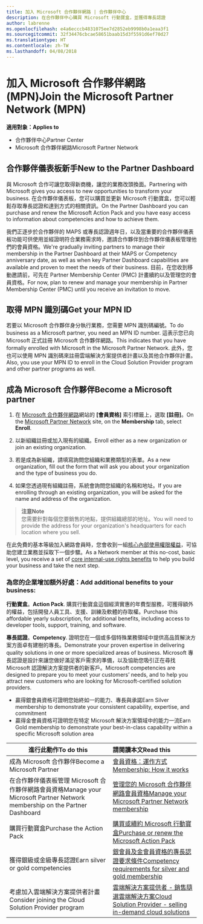 ```yaml
---
title: 加入 Microsoft 合作夥伴網路 | 合作夥伴中心
description: 在合作夥伴中心購買 Microsoft 行動寶盒，並獲得專長認證
author: labrenne
ms.openlocfilehash: e4a6ecccb4831075ee7d2852eb9998b0a1eaa3f1
ms.sourcegitcommit: 32f34476cbcae58651baab15d3f5591d6ef70d27
ms.translationtype: HT
ms.contentlocale: zh-TW
ms.lasthandoff: 04/08/2018
---
```

# <a name="join-the-microsoft-partner-network-mpn"></a><span data-ttu-id="815b2-103">加入 Microsoft 合作夥伴網路 (MPN)</span><span class="sxs-lookup"><span data-stu-id="815b2-103">Join the Microsoft Partner Network (MPN)</span></span>

**<span data-ttu-id="815b2-104">適用對象：</span><span class="sxs-lookup"><span data-stu-id="815b2-104">Applies to</span></span>**

-  <span data-ttu-id="815b2-105">合作夥伴中心</span><span class="sxs-lookup"><span data-stu-id="815b2-105">Partner Center</span></span>
-  <span data-ttu-id="815b2-106">Microsoft 合作夥伴網路</span><span class="sxs-lookup"><span data-stu-id="815b2-106">Microsoft Partner Network</span></span>

## <a name="new-to-the-partner-dashboard"></a><span data-ttu-id="815b2-107">合作夥伴儀表板新手</span><span class="sxs-lookup"><span data-stu-id="815b2-107">New to the Partner Dashboard</span></span>

 <span data-ttu-id="815b2-108">與 Microsoft 合作可讓您取得新商機，讓您的業務改頭換面。</span><span class="sxs-lookup"><span data-stu-id="815b2-108">Partnering with Microsoft gives you access to new opportunities to transform your business.</span></span> <span data-ttu-id="815b2-109">在合作夥伴儀表板，您可以購買並更新 Microsoft 行動寶盒，您可以輕鬆存取專長認證和達到方式的相關資訊。</span><span class="sxs-lookup"><span data-stu-id="815b2-109">On the Partner Dashboard you can purchase and renew the Microsoft Action Pack and you have easy access to information about competencies and how to achieve them.</span></span>

 <span data-ttu-id="815b2-110">我們正逐步於合作夥伴的 MAPS 或專長認證週年日，以及當重要的合作夥伴儀表板功能可供使用並經證明符合業務需求時，邀請合作夥伴到合作夥伴儀表板管理他們的會員資格。</span><span class="sxs-lookup"><span data-stu-id="815b2-110">We're gradually inviting partners to manage their membership in the Partner Dashboard at their MAPS or Competency anniversary date, as well as when key Partner Dashboard capabilities are available and proven to meet the needs of their business.</span></span>  <span data-ttu-id="815b2-111">目前，在您收到移動邀請前，可先在 Partner Membership Center (PMC) 計畫續約以及管理您的會員資格。</span><span class="sxs-lookup"><span data-stu-id="815b2-111">For now, plan to renew and manage your membership in Partner Membership Center (PMC) until you receive an invitation to move.</span></span>

## <a name="get-your-mpn-id"></a><span data-ttu-id="815b2-112">取得 MPN 識別碼</span><span class="sxs-lookup"><span data-stu-id="815b2-112">Get your MPN ID</span></span>

<span data-ttu-id="815b2-113">若要以 Microsoft 合作夥伴身分執行業務，您需要 MPN 識別碼編號。</span><span class="sxs-lookup"><span data-stu-id="815b2-113">To do business as a Microsoft partner, you need an MPN ID number.</span></span> <span data-ttu-id="815b2-114">這表示您已向 Microsoft 正式註冊 Microsoft 合作夥伴網路。</span><span class="sxs-lookup"><span data-stu-id="815b2-114">This indicates that you have formally enrolled with Microsoft in the Microsoft Partner Network.</span></span> <span data-ttu-id="815b2-115">此外，您也可以使用 MPN 識別碼來註冊雲端解決方案提供者計畫以及其他合作夥伴計畫。</span><span class="sxs-lookup"><span data-stu-id="815b2-115">Also, you use your MPN ID to enroll in the Cloud Solution Provider program and other partner programs as well.</span></span>  

## <a name="become-a-microsoft-partner"></a><span data-ttu-id="815b2-116">成為 Microsoft 合作夥伴</span><span class="sxs-lookup"><span data-stu-id="815b2-116">Become a Microsoft partner</span></span>

1.  <span data-ttu-id="815b2-117">在 [Microsoft 合作夥伴網路](https://partner.microsoft.com/en-us/membership)網站的 **\[會員資格\]** 索引標籤上，選取 **\[註冊\]**。</span><span class="sxs-lookup"><span data-stu-id="815b2-117">On the [Microsoft Partner Network](https://partner.microsoft.com/en-us/membership) site, on the **Membership** tab, select **Enroll**.</span></span> 

2.  <span data-ttu-id="815b2-118">以新組織註冊或加入現有的組織。</span><span class="sxs-lookup"><span data-stu-id="815b2-118">Enroll either as a new organization or join an existing organization.</span></span>

3.  <span data-ttu-id="815b2-119">若是成為新組織，請填寫詢問您組織和業務類型的表單。</span><span class="sxs-lookup"><span data-stu-id="815b2-119">As a new organization, fill out the form that will ask you about your organization and the type of business you do.</span></span>

4.  <span data-ttu-id="815b2-120">如果您透過現有組織註冊，系統會詢問您組織的名稱和地址。</span><span class="sxs-lookup"><span data-stu-id="815b2-120">If you are enrolling through an existing organization, you will be asked for the name and address of the organization.</span></span>

>**<span data-ttu-id="815b2-121">注意</span><span class="sxs-lookup"><span data-stu-id="815b2-121">Note</span></span>**<br> <span data-ttu-id="815b2-122">您需要針對每個您要銷售的地點，提供組織總部的地址。</span><span class="sxs-lookup"><span data-stu-id="815b2-122">You will need to provide the address for your organization's headquarters for each location where you sell.</span></span>

<span data-ttu-id="815b2-123">在此免費的基本等級加入網路會員時，您會收到一組[核心內部使用權限權益](https://partner.microsoft.com/membership/core-benefits)，可協助您建立業務並採取下一個步驟。</span><span class="sxs-lookup"><span data-stu-id="815b2-123">As a Network member at this no-cost, basic level, you receive a set of [core internal-use rights benefits](https://partner.microsoft.com/membership/core-benefits) to help you build your business and take the next step.</span></span> 

### <a name="add-additional-benefits-to-your-business"></a><span data-ttu-id="815b2-124">為您的企業增加額外好處：</span><span class="sxs-lookup"><span data-stu-id="815b2-124">Add additional benefits to your business:</span></span> 

<span data-ttu-id="815b2-125">**行動寶盒**。</span><span class="sxs-lookup"><span data-stu-id="815b2-125">**Action Pack**.</span></span> <span data-ttu-id="815b2-126">購買行動寶盒這個經濟實惠的年費型服務，可獲得額外的權益，包括開發人員工具、支援、訓練及軟體的存取權。</span><span class="sxs-lookup"><span data-stu-id="815b2-126">Purchase this affordable yearly subscription, for additional benefits, including access to developer tools, support, training, and software.</span></span>

<span data-ttu-id="815b2-127">**專長認證**。</span><span class="sxs-lookup"><span data-stu-id="815b2-127">**Competency**.</span></span> <span data-ttu-id="815b2-128">證明您在一個或多個特殊業務領域中提供高品質解決方案方面卓有建樹的專長。</span><span class="sxs-lookup"><span data-stu-id="815b2-128">Demonstrate your proven expertise in delivering quality solutions in one or more specialized areas of business.</span></span> <span data-ttu-id="815b2-129">Microsoft 專長認證是設計來讓您做好滿足客戶需求的準備，以及協助您吸引正在尋找 Microsoft 認證解決方案提供者的新客戶。</span><span class="sxs-lookup"><span data-stu-id="815b2-129">Microsoft competencies are designed to prepare you to meet your customers’ needs, and to help you attract new customers who are looking for Microsoft-certified solution providers.</span></span> 

- <span data-ttu-id="815b2-130">贏得銀會員資格可證明您始終如一的能力、專長與承諾</span><span class="sxs-lookup"><span data-stu-id="815b2-130">Earn Silver membership to demonstrate your consistent capability, expertise, and commitment</span></span>
- <span data-ttu-id="815b2-131">贏得金會員資格可證明您在特定 Microsoft 解決方案領域中的能力一流</span><span class="sxs-lookup"><span data-stu-id="815b2-131">Earn Gold membership to demonstrate your best-in-class capability within a specific Microsoft solution area</span></span>

|**<span data-ttu-id="815b2-132">進行此動作</span><span class="sxs-lookup"><span data-stu-id="815b2-132">To do this</span></span>**   |**<span data-ttu-id="815b2-133">請閱讀本文</span><span class="sxs-lookup"><span data-stu-id="815b2-133">Read this</span></span>**   |
|------------------|:---------------|
|<span data-ttu-id="815b2-134">成為 Microsoft 合作夥伴</span><span class="sxs-lookup"><span data-stu-id="815b2-134">Become a Microsoft Partner</span></span>|[<span data-ttu-id="815b2-135">會員資格：運作方式</span><span class="sxs-lookup"><span data-stu-id="815b2-135">Membership: How it works</span></span>](https://partner.microsoft.com/membership/how-it-works)|
<span data-ttu-id="815b2-136">在合作夥伴儀表板管理 Microsoft 合作夥伴網路會員資格</span><span class="sxs-lookup"><span data-stu-id="815b2-136">Manage your Microsoft Partner Network membership on the Partner Dashboard</span></span>   |[<span data-ttu-id="815b2-137">管理您的 Microsoft 合作夥伴網路會員資格</span><span class="sxs-lookup"><span data-stu-id="815b2-137">Manage your Microsoft Partner Network membership</span></span>](mpn-overview.md)
|<span data-ttu-id="815b2-138">購買行動寶盒</span><span class="sxs-lookup"><span data-stu-id="815b2-138">Purchase the Action Pack</span></span>   |[<span data-ttu-id="815b2-139">購買或續約 Microsoft 行動寶盒</span><span class="sxs-lookup"><span data-stu-id="815b2-139">Purchase or renew the Microsoft Action Pack</span></span>](https://msdn.microsoft.com/partner-center/mpn-get-action-pack)|
|<span data-ttu-id="815b2-140">獲得銀級或金級專長認證</span><span class="sxs-lookup"><span data-stu-id="815b2-140">Earn silver or gold competencies</span></span>   |[<span data-ttu-id="815b2-141">銀會員及金會員資格的專長認證要求條件</span><span class="sxs-lookup"><span data-stu-id="815b2-141">Competency requirements for silver and gold membership</span></span>](https://msdn.microsoft.com/en-us/partner-center/learn-about-competencies)|
|<span data-ttu-id="815b2-142">考慮加入雲端解決方案提供者計畫</span><span class="sxs-lookup"><span data-stu-id="815b2-142">Consider joining the Cloud Solution Provider program</span></span>|[<span data-ttu-id="815b2-143">雲端解決方案提供者 - 銷售隨選雲端解決方案</span><span class="sxs-lookup"><span data-stu-id="815b2-143">Cloud Solution Provider - selling in-demand cloud solutions</span></span>](csp-overview.md)|
